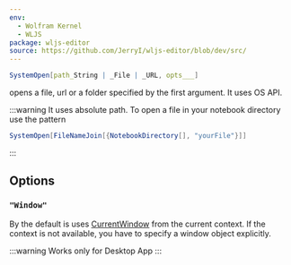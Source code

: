 ```yaml
---
env:
  - Wolfram Kernel
  - WLJS
package: wljs-editor
source: https://github.com/JerryI/wljs-editor/blob/dev/src/
---
```

```mathematica
SystemOpen[path_String | _File | _URL, opts___]
```

opens a file, url or a folder specified by the first argument. It uses OS API.

:::warning
It uses absolute path. To open a file in your notebook directory use the pattern

```mathematica
SystemOpen[FileNameJoin[{NotebookDirectory[], "yourFile"}]]
```
:::

## Options
### `"Window"`
By the default is uses [CurrentWindow](frontend/Reference/Frontend%20IO/CurrentWindow.md) from the current context. If the context is not available, you have to specify a window object explicitly.


:::warning
Works only for Desktop App
:::

